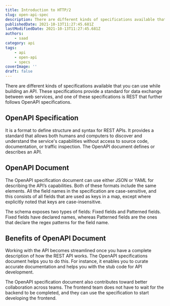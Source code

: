 ```yaml
---
title: Introduction to HTTP/2
slug: open-api-spec
description: There are different kinds of specifications available that you can use while building an API.
publishedDate: 2021-10-13T11:27:45.681Z
lastModifiedDate: 2021-10-13T11:27:45.681Z
authors:
    - saad
category: api
tags:
    - api
    - open-api
    - specs
coverImage: ''
draft: false
---
```


<Lead>
There are different kinds of specifications available that you can use while building an API. These specifications provide a standard for data exchange between web services, and one of these specifications is REST that further follows OpenAPI specifications.
</Lead>

## OpenAPI Specification

It is a format to define structure and syntax for REST APIs. It provides a standard that allows both humans and computers to discover and understand the service's capabilities without access to source code, documentation, or traffic inspection. The OpenAPI document defines or describes an API.

## OpenAPI Document

The OpenAPI specification document can use either JSON or YAML for describing the API’s capabilities. Both of these formats include the same elements. All the field names in the specification are case-sensitive, and this consists of all fields that are used as keys in a map, except where explicitly noted that keys are case-insensitive.

The schema exposes two types of fields: Fixed fields and Patterned fields. Fixed fields have declared names, whereas Patterned fields are the ones that declare the regex patterns for the field name.

## Benefits of OpenAPI Document

Working with the API becomes streamlined once you have a complete description of how the REST API works. The OpenAPI specifications document helps you to do this. For instance, it enables you to curate accurate documentation and helps you with the stub code for API development.

The OpenAPI specification document also contributes toward better collaboration across teams. The frontend team does not have to wait for the backend to be completed, and they can use the specification to start developing the frontend.
